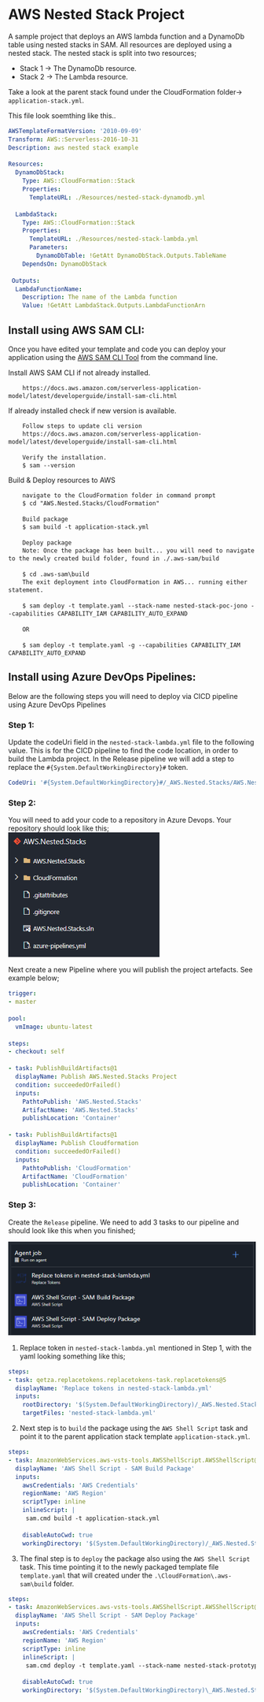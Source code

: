 # AWS Nested Stack Project

A sample project that deploys an AWS lambda function and a DynamoDb table using nested stacks in SAM.
All resources are deployed using a nested stack. The nested stack is split into two resources;
- Stack 1 -> The DynamoDb resource.
- Stack 2 -> The Lambda resource.

Take a look at the parent stack found under the CloudFormation folder-> `application-stack.yml`.

This file look soemthing like this..

```yaml
AWSTemplateFormatVersion: '2010-09-09'
Transform: AWS::Serverless-2016-10-31
Description: aws nested stack example

Resources:
  DynamoDbStack:
    Type: AWS::CloudFormation::Stack
    Properties:
      TemplateURL: ./Resources/nested-stack-dynamodb.yml

  LambdaStack:
    Type: AWS::CloudFormation::Stack
    Properties:
      TemplateURL: ./Resources/nested-stack-lambda.yml
      Parameters:
        DynamoDbTable: !GetAtt DynamoDbStack.Outputs.TableName
    DependsOn: DynamoDbStack
    
 Outputs:
  LambdaFunctionName:
    Description: The name of the Lambda function
    Value: !GetAtt LambdaStack.Outputs.LambdaFunctionArn
``` 

## Install using AWS SAM CLI:

Once you have edited your template and code you can deploy your application using the [AWS SAM CLI Tool](https://docs.aws.amazon.com/serverless-application-model/latest/developerguide/serverless-sam-cli-command-reference.html) from the command line.

Install AWS SAM CLI if not already installed.
```
    https://docs.aws.amazon.com/serverless-application-model/latest/developerguide/install-sam-cli.html
```

If already installed check if new version is available.
```
    Follow steps to update cli version
    https://docs.aws.amazon.com/serverless-application-model/latest/developerguide/install-sam-cli.html

    Verify the installation.
    $ sam --version
```

Build & Deploy resources to AWS
```
    navigate to the CloudFormation folder in command prompt
    $ cd "AWS.Nested.Stacks/CloudFormation"

    Build package
    $ sam build -t application-stack.yml

    Deploy package
    Note: Once the package has been built... you will need to navigate to the newly created build folder, found in ./.aws-sam/build

    $ cd .aws-sam\build
    The exit deployment into CloudFormation in AWS... running either statement.

    $ sam deploy -t template.yaml --stack-name nested-stack-poc-jono --capabilities CAPABILITY_IAM CAPABILITY_AUTO_EXPAND

    OR 

    $ sam deploy -t template.yaml -g --capabilities CAPABILITY_IAM CAPABILITY_AUTO_EXPAND
```

## Install using Azure DevOps Pipelines:

Below are the following steps you will need to deploy via CICD pipeline using Azure DevOps Pipelines

### Step 1:

Update the codeUri field in the `nested-stack-lambda.yml` file to the following value. This is for the CICD pipeline to find the code location, in order to build the Lambda project. In the Release pipeline we will add a step to replace the `#{System.DefaultWorkingDirectory}#` token.

```yaml
CodeUri: '#{System.DefaultWorkingDirectory}#/_AWS.Nested.Stacks/AWS.Nested.Stacks'
```

### Step 2:
You will need to add your code to a repository in Azure Devops. Your repository should look like this;
<img src="/Assets/nested-stack-repo.png" alt="Azure DevOps Repo" title="Azure DevOps Repo">

Next create a new Pipeline where you will publish the project artefacts. See example below;

```yaml
trigger:
- master

pool:
  vmImage: ubuntu-latest

steps:
- checkout: self

- task: PublishBuildArtifacts@1
  displayName: Publish AWS.Nested.Stacks Project
  condition: succeededOrFailed()
  inputs:
    PathtoPublish: 'AWS.Nested.Stacks'
    ArtifactName: 'AWS.Nested.Stacks'
    publishLocation: 'Container'

- task: PublishBuildArtifacts@1
  displayName: Publish Cloudformation
  condition: succeededOrFailed()
  inputs:
    PathtoPublish: 'CloudFormation'
    ArtifactName: 'CloudFormation'
    publishLocation: 'Container'
```

### Step 3:

Create the `Release` pipeline.
We need to add 3 tasks to our pipeline and should look like this when you finished;

<img src="/Assets/nested-stack-release-pipeline-all-steps.png" alt="Azure DevOps Release Pipeline" title="Azure DevOps Release Pipeline">

1. Replace token in `nested-stack-lambda.yml` mentioned in Step 1, with the yaml looking something like this;
```yaml
steps:
- task: qetza.replacetokens.replacetokens-task.replacetokens@5
  displayName: 'Replace tokens in nested-stack-lambda.yml'
  inputs:
    rootDirectory: '$(System.DefaultWorkingDirectory)/_AWS.Nested.Stacks/CloudFormation/Resources'
    targetFiles: 'nested-stack-lambda.yml'
```
2. Next step is to `build` the package using the `AWS Shell Script` task and point it to the parent application stack template `application-stack.yml`.
```yaml
steps:
- task: AmazonWebServices.aws-vsts-tools.AWSShellScript.AWSShellScript@1
  displayName: 'AWS Shell Script - SAM Build Package'
  inputs:
    awsCredentials: 'AWS Credentials'
    regionName: 'AWS Region'
    scriptType: inline
    inlineScript: |
     sam.cmd build -t application-stack.yml
     
    disableAutoCwd: true
    workingDirectory: '$(System.DefaultWorkingDirectory)/_AWS.Nested.Stacks/CloudFormation'
```
3. The final step is to `deploy` the package also using the `AWS Shell Script` task. This time pointing it to the newly packaged template file `template.yaml` that will created under the `.\CloudFormation\.aws-sam\build` folder.
```yaml
steps:
- task: AmazonWebServices.aws-vsts-tools.AWSShellScript.AWSShellScript@1
  displayName: 'AWS Shell Script - SAM Deploy Package'
  inputs:
    awsCredentials: 'AWS Credentials'
    regionName: 'AWS Region'
    scriptType: inline
    inlineScript: |
     sam.cmd deploy -t template.yaml --stack-name nested-stack-prototype --s3-bucket `Your S3 Bucket` --s3-prefix `Your S3 Bucket/nested-stack-prototype/` --capabilities CAPABILITY_IAM CAPABILITY_AUTO_EXPAND
     
    disableAutoCwd: true
    workingDirectory: '$(System.DefaultWorkingDirectory)\_AWS.Nested.Stacks\CloudFormation\.aws-sam\build'
```


